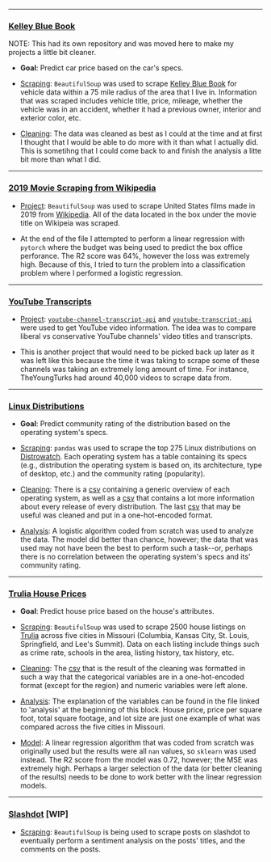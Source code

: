 ---------------------------

### [Kelley Blue Book](kbb)
NOTE: This had its own repository and was moved here to make my projects a little bit cleaner.

- **Goal**: Predict car price based on the car's specs.

- [Scraping](kbb/kbb_scraper.py): `BeautifulSoup` was used to scrape [Kelley Blue Book](https://www.kbb.com) for vehicle data within a 75 mile radius of the area that I live in. Information that was scraped includes vehicle title, price, mileage, whether the vehicle was in an accident, whether it had a previous owner, interior and exterior color, etc.

- [Cleaning](kbb/kbb_analysis.py): The data was cleaned as best as I could at the time and at first I thought that I would be able to do more with it than what I actually did. This is sometihng that I could come back to and finish the analysis a litte bit more than what I did.

--------------------------------------
### [2019 Movie Scraping from Wikipedia](wikimovies)

- [Project](wikimovies/movie-scraper.py): `BeautifulSoup` was used to scrape United States films made in 2019 from [Wikipedia](https://en.wikipedia.org/wiki/List_of_American_films_of_2019). All of the data located in the box under the movie title on Wikipeia was scraped.

- At the end of the file I attempted to perform a linear regression with `pytorch` where the budget was being used to predict the box office perforance. The R2 score was 64%, however the loss was extremely high. Because of this, I tried to turn the problem into a classification problem where I performed a logistic regression.

----------------------
### [YouTube Transcripts](youtube-transcripts)

- [Project](youtube-transcripts/yt-scraper.py): [`youtube-channel-transcript-api`](https://pypi.org/project/youtube-channel-transcript-api/) and [`youtube-transcript-api`](https://pypi.org/project/youtube-transcript-api/) were used to get YouTube video information. The idea was to compare liberal vs conservative YouTube channels' video titles and transcripts.

- This is another project that would need to be picked back up later as it was left like this because the time it was taking to scrape some of these channels was taking an extremely long amount of time. For instance, TheYoungTurks had around 40,000 videos to scrape data from.

-----------------------
### [Linux Distributions](distrowatch)

- **Goal**: Predict community rating of the distribution based on the operating system's specs.

- [Scraping](distrowatch/scrapen-wiki.py): `pandas` was used to scrape the top 275 Linux distributions on [Distrowatch](https://distrowatch.com/). Each operating system has a table containing its specs (e.g., distribution the operating system is based on, its architecture, type of desktop, etc.) and the community rating (popularity).

- [Cleaning](distrowatch/scrapenclean.py): There is a [csv](distrowatch/data/df-os_info.csv) containing a generic overview of each operating system, as well as a [csv](distrowatch/data/df-all_versions.csv) that contains a lot more information about every release of every distribution.  The last [csv](distrowatch/data/df-ohe.csv) that may be useful was cleaned and put in a one-hot-encoded format.

- [Analysis](distrowatch/logreg.py): A logistic algorithm coded from scratch was used to analyze the data.  The model did better than chance, however; the data that was used may not have been the best to perform such a task--or, perhaps there is no correlation between the operating system's specs and its' community rating.

-----------------------
### [Trulia House Prices](trulia)

- **Goal**: Predict house price based on the house's attributes.

- [Scraping](trulia/trulia_scraper.py): `BeautifulSoup` was used to scrape 2500 house listings on [Trulia](https://trulia.com) across five cities in Missouri (Columbia, Kansas City, St. Louis, Springfield, and Lee's Summit).  Data on each listing include things such as crime rate, schools in the area, listing history, tax history, etc.

- [Cleaning](trulia/trulia_cleaning.py): The [csv](trulia/df/df_full.csv) that is the result of the cleaning was formatted in such a way that the categorical variables are in a  one-hot-encoded format (except for the region) and numeric variables were left alone.

- [Analysis](trulia/trulia_analysis.py): The explanation of the variables can be found in the file linked to 'analysis' at the beginning of this block.  House price, price per square foot, total square footage, and lot size are just one example of what was compared across the five cities in Missouri.

- [Model](trulia/trulia_model.py): A linear regression algorithm that was coded from scratch was originally used but the results were all `nan` values, so `sklearn` was used instead.  The R2 score from the model was 0.72, however; the MSE was extremely high.  Perhaps a larger selection of the data (or better cleaning of the results) needs to be done to work better with the linear regression models.

-----------------------
### [Slashdot](slashdot) [WIP]

- [Scraping](slashdot/slashdot.py): `BeautifulSoup` is being used to scrape posts on slashdot to eventually perform a sentiment analysis on the posts' titles, and the comments on the posts.
